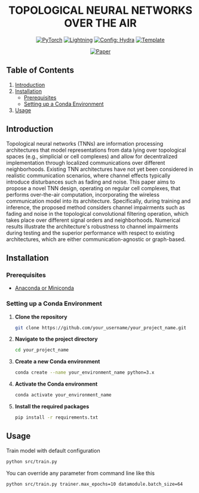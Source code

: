 <div align="center">

# TOPOLOGICAL NEURAL NETWORKS OVER THE AIR

<a href="https://pytorch.org/get-started/locally/"><img alt="PyTorch" src="https://img.shields.io/badge/PyTorch-ee4c2c?logo=pytorch&logoColor=white"></a>
<a href="https://pytorchlightning.ai/"><img alt="Lightning" src="https://img.shields.io/badge/-Lightning-792ee5?logo=pytorchlightning&logoColor=white"></a>
<a href="https://hydra.cc/"><img alt="Config: Hydra" src="https://img.shields.io/badge/Config-Hydra-89b8cd"></a>
<a href="https://github.com/ashleve/lightning-hydra-template"><img alt="Template" src="https://img.shields.io/badge/-Lightning--Hydra--Template-017F2F?style=flat&logo=github&labelColor=gray"></a><br>
 <!---
[![Conference](http://img.shields.io/badge/AnyConference-year-4b44ce.svg)](https://papers.nips.cc/paper/2020)
-->
[![Paper](.svg)](mylinktopaper)
    
</div>

## Table of Contents

1. [Introduction](#introduction)
2. [Installation](#installation)
    - [Prerequisites](#prerequisites)
    - [Setting up a Conda Environment](#setting-up-a-conda-environment)
3. [Usage](#usage)

## Introduction

Topological neural networks (TNNs) are information processing architectures that model representations from data lying over topological spaces (e.g., simplicial or cell complexes) and allow for decentralized implementation through localized communications over different neighborhoods. Existing TNN architectures have not yet been considered in realistic communication scenarios, where channel effects typically introduce disturbances such as fading and noise. This paper aims to propose a novel TNN design, operating on regular cell complexes, that performs over-the-air computation, incorporating the wireless communication model into its architecture. Specifically, during training and inference, the proposed method considers channel impairments such as fading and noise in the topological convolutional filtering operation, which takes place over different signal orders and neighborhoods. Numerical results illustrate the architecture's robustness to channel impairments during testing and the superior performance with respect to existing architectures, which are either communication-agnostic or graph-based. 

## Installation

### Prerequisites

- [Anaconda or Miniconda](https://docs.anaconda.com/anaconda/install/)

### Setting up a Conda Environment

1. **Clone the repository**
    ```bash
    git clone https://github.com/your_username/your_project_name.git
    ```

2. **Navigate to the project directory**
    ```bash
    cd your_project_name
    ```

3. **Create a new Conda environment**
    ```bash
    conda create --name your_environment_name python=3.x
    ```

4. **Activate the Conda environment**
    ```bash
    conda activate your_environment_name
    ```

5. **Install the required packages**
    ```bash
    pip install -r requirements.txt
    ```

## Usage

Train model with default configuration

```bash
python src/train.py
```

You can override any parameter from command line like this

```bash
python src/train.py trainer.max_epochs=10 datamodule.batch_size=64
```

